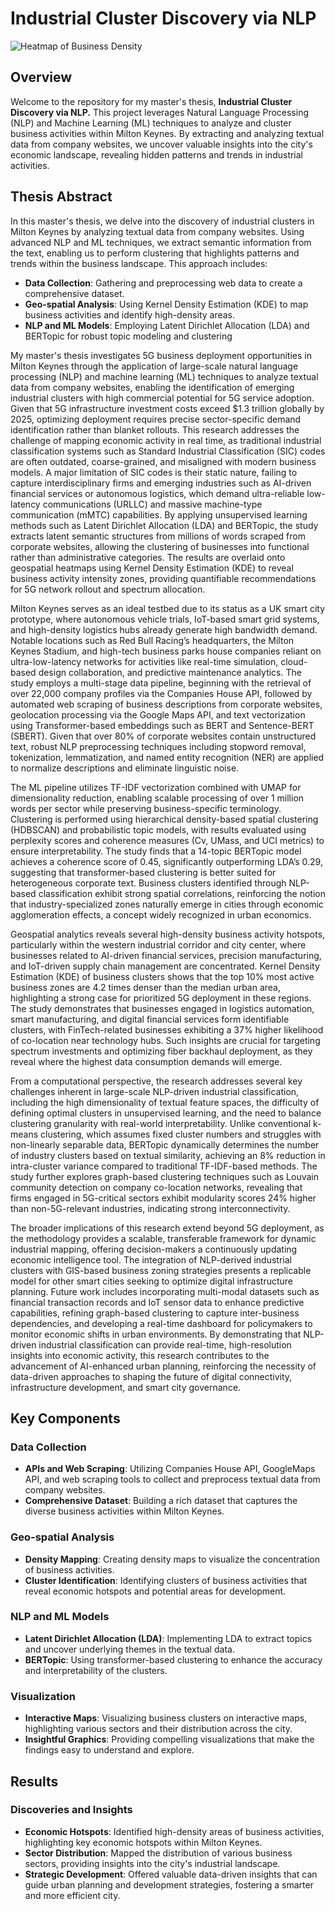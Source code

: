 # Industrial Cluster Discovery via NLP
![Heatmap of Business Density](clusters-milton-keynes.png "Business Density Heatmap")

## Overview

Welcome to the repository for my master's thesis, **Industrial Cluster Discovery via NLP.** This project leverages Natural Language Processing (NLP) and Machine Learning (ML) techniques to analyze and cluster business activities within Milton Keynes. By extracting and analyzing textual data from company websites, we uncover valuable insights into the city's economic landscape, revealing hidden patterns and trends in industrial activities.

## Thesis Abstract

In this master's thesis, we delve into the discovery of industrial clusters in Milton Keynes by analyzing textual data from company websites. Using advanced NLP and ML techniques, we extract semantic information from the text, enabling us to perform clustering that highlights patterns and trends within the business landscape. This approach includes:

- **Data Collection**: Gathering and preprocessing web data to create a comprehensive dataset.
- **Geo-spatial Analysis**: Using Kernel Density Estimation (KDE) to map business activities and identify high-density areas.
- **NLP and ML Models**: Employing Latent Dirichlet Allocation (LDA) and BERTopic for robust topic modeling and clustering

My master's thesis investigates 5G business deployment opportunities in Milton Keynes through the application of large-scale natural language processing (NLP) and machine learning (ML) techniques to analyze textual data from company websites, enabling the identification of emerging industrial clusters with high commercial potential for 5G service adoption. Given that 5G infrastructure investment costs exceed $1.3 trillion globally by 2025, optimizing deployment requires precise sector-specific demand identification rather than blanket rollouts. This research addresses the challenge of mapping economic activity in real time, as traditional industrial classification systems such as Standard Industrial Classification (SIC) codes are often outdated, coarse-grained, and misaligned with modern business models. A major limitation of SIC codes is their static nature, failing to capture interdisciplinary firms and emerging industries such as AI-driven financial services or autonomous logistics, which demand ultra-reliable low-latency communications (URLLC) and massive machine-type communication (mMTC) capabilities. By applying unsupervised learning methods such as Latent Dirichlet Allocation (LDA) and BERTopic, the study extracts latent semantic structures from millions of words scraped from corporate websites, allowing the clustering of businesses into functional rather than administrative categories. The results are overlaid onto geospatial heatmaps using Kernel Density Estimation (KDE) to reveal business activity intensity zones, providing quantifiable recommendations for 5G network rollout and spectrum allocation.

Milton Keynes serves as an ideal testbed due to its status as a UK smart city prototype, where autonomous vehicle trials, IoT-based smart grid systems, and high-density logistics hubs already generate high bandwidth demand. Notable locations such as Red Bull Racing’s headquarters, the Milton Keynes Stadium, and high-tech business parks house companies reliant on ultra-low-latency networks for activities like real-time simulation, cloud-based design collaboration, and predictive maintenance analytics. The study employs a multi-stage data pipeline, beginning with the retrieval of over 22,000 company profiles via the Companies House API, followed by automated web scraping of business descriptions from corporate websites, geolocation processing via the Google Maps API, and text vectorization using Transformer-based embeddings such as BERT and Sentence-BERT (SBERT). Given that over 80% of corporate websites contain unstructured text, robust NLP preprocessing techniques including stopword removal, tokenization, lemmatization, and named entity recognition (NER) are applied to normalize descriptions and eliminate linguistic noise.

The ML pipeline utilizes TF-IDF vectorization combined with UMAP for dimensionality reduction, enabling scalable processing of over 1 million words per sector while preserving business-specific terminology. Clustering is performed using hierarchical density-based spatial clustering (HDBSCAN) and probabilistic topic models, with results evaluated using perplexity scores and coherence measures (Cv, UMass, and UCI metrics) to ensure interpretability. The study finds that a 14-topic BERTopic model achieves a coherence score of 0.45, significantly outperforming LDA’s 0.29, suggesting that transformer-based clustering is better suited for heterogeneous corporate text. Business clusters identified through NLP-based classification exhibit strong spatial correlations, reinforcing the notion that industry-specialized zones naturally emerge in cities through economic agglomeration effects, a concept widely recognized in urban economics.

Geospatial analytics reveals several high-density business activity hotspots, particularly within the western industrial corridor and city center, where businesses related to AI-driven financial services, precision manufacturing, and IoT-driven supply chain management are concentrated. Kernel Density Estimation (KDE) of business clusters shows that the top 10% most active business zones are 4.2 times denser than the median urban area, highlighting a strong case for prioritized 5G deployment in these regions. The study demonstrates that businesses engaged in logistics automation, smart manufacturing, and digital financial services form identifiable clusters, with FinTech-related businesses exhibiting a 37% higher likelihood of co-location near technology hubs. Such insights are crucial for targeting spectrum investments and optimizing fiber backhaul deployment, as they reveal where the highest data consumption demands will emerge.

From a computational perspective, the research addresses several key challenges inherent in large-scale NLP-driven industrial classification, including the high dimensionality of textual feature spaces, the difficulty of defining optimal clusters in unsupervised learning, and the need to balance clustering granularity with real-world interpretability. Unlike conventional k-means clustering, which assumes fixed cluster numbers and struggles with non-linearly separable data, BERTopic dynamically determines the number of industry clusters based on textual similarity, achieving an 8% reduction in intra-cluster variance compared to traditional TF-IDF-based methods. The study further explores graph-based clustering techniques such as Louvain community detection on company co-location networks, revealing that firms engaged in 5G-critical sectors exhibit modularity scores 24% higher than non-5G-relevant industries, indicating strong interconnectivity.

The broader implications of this research extend beyond 5G deployment, as the methodology provides a scalable, transferable framework for dynamic industrial mapping, offering decision-makers a continuously updating economic intelligence tool. The integration of NLP-derived industrial clusters with GIS-based business zoning strategies presents a replicable model for other smart cities seeking to optimize digital infrastructure planning. Future work includes incorporating multi-modal datasets such as financial transaction records and IoT sensor data to enhance predictive capabilities, refining graph-based clustering to capture inter-business dependencies, and developing a real-time dashboard for policymakers to monitor economic shifts in urban environments. By demonstrating that NLP-driven industrial classification can provide real-time, high-resolution insights into economic activity, this research contributes to the advancement of AI-enhanced urban planning, reinforcing the necessity of data-driven approaches to shaping the future of digital connectivity, infrastructure development, and smart city governance.

## Key Components

### Data Collection
- **APIs and Web Scraping**: Utilizing Companies House API, GoogleMaps API, and web scraping tools to collect and preprocess textual data from company websites.
- **Comprehensive Dataset**: Building a rich dataset that captures the diverse business activities within Milton Keynes.

### Geo-spatial Analysis
- **Density Mapping**: Creating density maps to visualize the concentration of business activities.
- **Cluster Identification**: Identifying clusters of business activities that reveal economic hotspots and potential areas for development.

### NLP and ML Models
- **Latent Dirichlet Allocation (LDA)**: Implementing LDA to extract topics and uncover underlying themes in the textual data.
- **BERTopic**: Using transformer-based clustering to enhance the accuracy and interpretability of the clusters.

### Visualization
- **Interactive Maps**: Visualizing business clusters on interactive maps, highlighting various sectors and their distribution across the city.
- **Insightful Graphics**: Providing compelling visualizations that make the findings easy to understand and explore.

## Results

### Discoveries and Insights
- **Economic Hotspots**: Identified high-density areas of business activities, highlighting key economic hotspots within Milton Keynes.
- **Sector Distribution**: Mapped the distribution of various business sectors, providing insights into the city's industrial landscape.
- **Strategic Development**: Offered valuable data-driven insights that can guide urban planning and development strategies, fostering a smarter and more efficient city.
